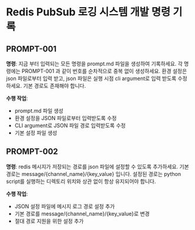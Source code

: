 # Redis PubSub 로깅 시스템 개발 명령 기록

## PROMPT-001
**명령**: 지금 부터 입력되는 모든 명령을 prompt.md 파일을 생성하여 기록하세요. 각 명령에는 PROMPT-001 과 같이 번호를 순차적으로 중복 없이 생성하세요. 환경 설정은 json 파일로부터 입력 받고, json 파일은 실행 시점 cli argument로 입력 받도록 수정하세요. 기본 경로도 존재해야 합니다.

**수행 작업**:
- prompt.md 파일 생성
- 환경 설정을 JSON 파일로부터 입력받도록 수정
- CLI argument로 JSON 파일 경로 입력받도록 수정
- 기본 설정 파일 생성

## PROMPT-002
**명령**: redis 메시지가 저장되는 경로를 json 파일에 설정할 수 있도록 추가하세요. 기본 경로는 message/{channel_name}/{key_value} 입니다. 설정된 경로는 python script를 실행하는 디렉토리 위치와 상관 없이 항상 유지되어야 합니다.

**수행 작업**:
- JSON 설정 파일에 메시지 로그 경로 설정 추가
- 기본 경로를 message/{channel_name}/{key_value}로 변경
- 절대 경로 지원을 위한 설정 추가
